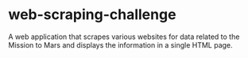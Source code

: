 # web-scraping-challenge
A web application that scrapes various websites for data related to the Mission to Mars and displays the information in a single HTML page.
